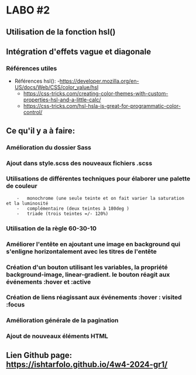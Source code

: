 # LABO #2
## Utilisation de la fonction hsl() 
## Intégration d'effets vague et diagonale

### Références utiles

- Références hsl():
    -https://developer.mozilla.org/en-US/docs/Web/CSS/color_value/hsl
    - https://css-tricks.com/creating-color-themes-with-custom-properties-hsl-and-a-little-calc/
    - https://css-tricks.com/hsl-hsla-is-great-for-programmatic-color-control/

## Ce qu'il y a à faire:
### 	Amélioration du dossier Sass
### 	Ajout dans style.scss des nouveaux fichiers .scss
### 	Utilisations de différentes techniques pour élaborer une palette de couleur
        -	monochrome (une seule teinte et on fait varier la saturation et la luminosité
        -	complémentaire (deux teintes à 180deg )
        -	triade (trois teintes =/- 120%)
### 	Utilisation de la règle 60-30-10
### 	Améliorer l'entête en ajoutant une image en background qui s'enligne horizontalement avec les titres de l'entête
### 	Création d'un bouton utilisant les variables, la propriété background-image, linear-gradient. le bouton réagit aux événements :hover et :active
### 	Création de liens réagissant aux événements :hover : visited :focus
### 	Amélioration générale de la pagination
### 	Ajout de nouveaux éléments HTML




## Lien Github page: https://ishtarfolo.github.io/4w4-2024-gr1/ 
